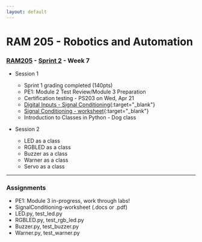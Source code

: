 ```yaml
---
layout: default
---
```


# RAM 205 - Robotics and Automation

### [RAM205](../../) - [Sprint 2](../) - Week 7


- Session 1
    - Sprint 1 grading completed (140pts)
    - PE1: Module 2 Test Review/Module 3 Preparation
    - Certification testing - PS203 on Wed, Apr 21
    - [Digital Inputs - Signal Conditioning](RAM205.DigitalInputs.SignalConditioning.pdf){:target="_blank"}
    - [Signal Conditioning - worksheet](SignalConditioning-worksheet.docx){:target="_blank"}
    - Introduction to Classes in Python - Dog class
    
- Session 2
    - LED as a class
    - RGBLED as a class
    - Buzzer as a class
    - Warner as a class
    - Servo as a class


---

### Assignments

- PE1: Module 3 in-progress, work through labs!
- SignalConditioning-worksheet (.docs or .pdf)
- LED.py, test_led.py
- RGBLED.py, test_rgb_led.py
- Buzzer.py, test_buzzer.py
- Warner.py, test_warner.py
